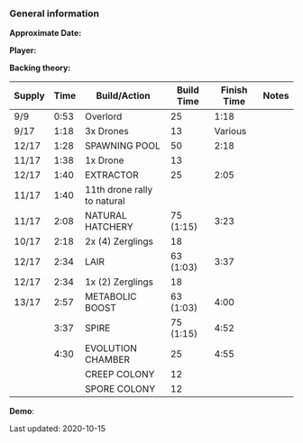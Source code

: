 ### General information

**Approximate Date:**  

**Player:** 

**Backing theory:**



 Supply | Time | Build/Action | Build Time | Finish Time | Notes
 -------|------|-------|------------|-------------|------ 
|9/9|0:53|Overlord|25|1:18
|9/17|1:18|3x Drones|13|Various
|12/17|1:28|SPAWNING POOL|50|2:18
|11/17|1:38|1x Drone|13|
|12/17|1:40|EXTRACTOR|25|2:05
|11/17|1:40|11th drone rally to natural||
|11/17|2:08|NATURAL HATCHERY|75 (1:15)|3:23
|10/17|2:18|2x (4) Zerglings|18|
|12/17|2:34|LAIR|63 (1:03)|3:37
|12/17|2:34|1x (2) Zerglings|18|
|13/17|2:57|METABOLIC BOOST|63 (1:03)|4:00
||3:37|SPIRE|75 (1:15)|4:52
||4:30|EVOLUTION CHAMBER|25|4:55
|||CREEP COLONY|12|
|||SPORE COLONY|12|


**Demo**: 

Last updated: 2020-10-15